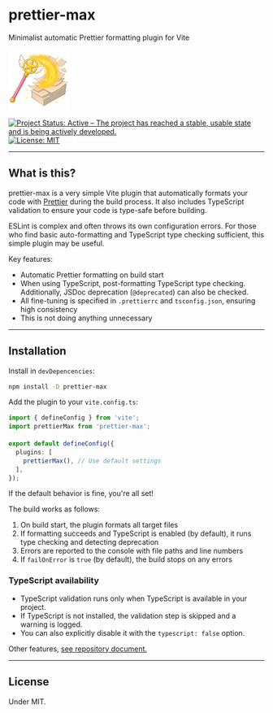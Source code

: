 # prettier-max

Minimalist automatic Prettier formatting plugin for Vite

![prettier-max](images/prettier-max-120.png)

[![Project Status: Active – The project has reached a stable, usable state and is being actively developed.](https://www.repostatus.org/badges/latest/active.svg)](https://www.repostatus.org/#active)
[![License: MIT](https://img.shields.io/badge/License-MIT-yellow.svg)](https://opensource.org/licenses/MIT)

---

## What is this?

prettier-max is a very simple Vite plugin that automatically formats your code with [Prettier](https://prettier.io/) during the build process.
It also includes TypeScript validation to ensure your code is type-safe before building.

ESLint is complex and often throws its own configuration errors.
For those who find basic auto-formatting and TypeScript type checking sufficient, this simple plugin may be useful.

Key features:

- Automatic Prettier formatting on build start
- When using TypeScript, post-formatting TypeScript type checking. Additionally, JSDoc deprecation (`@deprecated`) can also be checked.
- All fine-tuning is specified in `.prettierrc` and `tsconfig.json`, ensuring high consistency
- This is not doing anything unnecessary

---

## Installation

Install in `devDepencencies`:

```bash
npm install -D prettier-max
```

Add the plugin to your `vite.config.ts`:

```typescript
import { defineConfig } from 'vite';
import prettierMax from 'prettier-max';

export default defineConfig({
  plugins: [
    prettierMax(), // Use default settings
  ],
});
```

If the default behavior is fine, you're all set!

The build works as follows:

1. On build start, the plugin formats all target files
2. If formatting succeeds and TypeScript is enabled (by default), it runs type checking and detecting deprecation
3. Errors are reported to the console with file paths and line numbers
4. If `failOnError` is `true` (by default), the build stops on any errors

### TypeScript availability

- TypeScript validation runs only when TypeScript is available in your project.
- If TypeScript is not installed, the validation step is skipped and a warning is logged.
- You can also explicitly disable it with the `typescript: false` option.

Other features, [see repository document.](https://github.com/kekyo/prettier-max)

---

## License

Under MIT.
